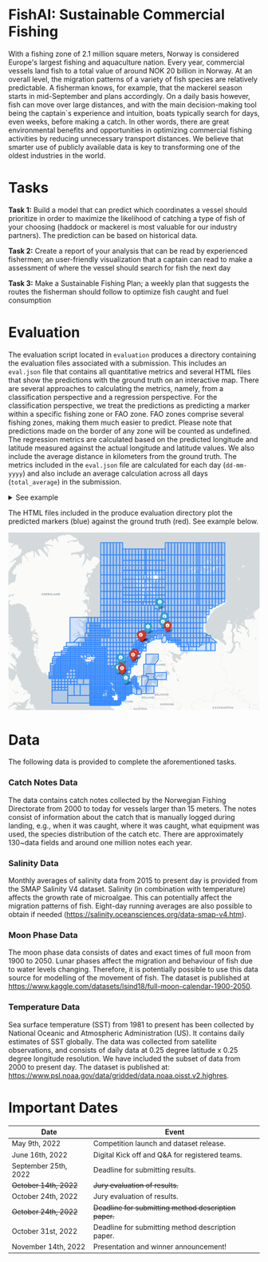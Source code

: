# FishAI: Sustainable Commercial Fishing

With a fishing zone of 2.1 million square meters, Norway is considered Europe's largest fishing and aquaculture nation. Every year,  commercial vessels land fish to a total value of around NOK 20 billion in Norway. At an overall level, the migration patterns of a variety of fish species are relatively predictable. A fisherman knows, for example, that the mackerel season starts in mid-September and plans accordingly. On a daily basis however, fish can move over large distances, and with the main decision-making tool being the captain´s experience and intuition, boats typically search for days, even weeks, before making a catch. In other words, there are great environmental benefits and opportunities in optimizing commercial fishing activities by reducing unnecessary transport distances. We believe that smarter use of publicly available data is key to transforming one of the oldest industries in the world.

# Tasks

**Task 1:** Build a model that can predict which coordinates a vessel should prioritize in order to maximize the likelihood of catching a type of fish of your choosing (haddock or mackerel is most valuable for our industry partners). The prediction can be based on historical data.

**Task 2:** Create a report of your analysis that can be read by experienced fishermen; an user-friendly visualization that a captain can read to make a assessment of where the vessel should search for fish the next day

**Task 3:** Make a Sustainable Fishing Plan; a weekly plan that suggests the routes the fisherman should follow to optimize fish caught and fuel consumption 

# Evaluation
The evaluation script located in `evaluation` produces a directory containing the evaluation files associated with a submission. This includes an `eval.json` file that contains all quantitative metrics and several HTML files that show the predictions with the ground truth on an interactive map. There are several approaches to calculating the metrics, namely, from a classification perspective and a regression perspective. For the classification perspective, we treat the predictions as predicting a marker within a specific fishing zone or FAO zone. FAO zones comprise several fishing zones, making them much easier to predict. Please note that predictions made on the border of any zone will be counted as undefined. The regression metrics are calculated based on the predicted longitude and latitude measured against the actual longitude and latitude values. We also include the average distance in kilometers from the ground truth. The metrics included in the `eval.json` file are calculated for each day (`dd-mm-yyyy`) and also include an average calculation across all days (`total_average`) in the submission.


<details>
  <summary>See example</summary>

```
{
    "10-10-2022": {
        "lat_lon_regression": {
            "mean_squared_error": 0.0,
            "raw_mean_squared_error": [
                0.0,
                0.0
            ],
            "mean_root_squared_error": 0.0,
            "raw_mean_root_squared_error": [
                0.0,
                0.0
            ],
            "mean_absolute_error": 0.0,
            "raw_mean_absolute_error": [
                0.0,
                0.0
            ],
            "mean_absolute_percentage_error": 0.0,
            "raw_mean_absolute_percentage_error": [
                0.0,
                0.0
            ]
        },
        "fish_zone_classification": {
            "recall_micro": 0.0,
            "recall_macro": 0.0,
            "precision_micro": 0.0,
            "precision_macro": 0.0,
            "f1_micro": 0.0,
            "f1_macro": 0.0,
            "matthews_correlation_coefficient": 0.0
        },
        "fao_zone_classification": {
            "recall_micro": 0.0,
            "recall_macro": 0.0,
            "precision_micro": 0.0,
            "precision_macro": 0.0,
            "f1_micro": 0.0,
            "f1_macro": 0.0,
            "matthews_correlation_coefficient": 0.0
        },
        "distance": 0.0,
        "detailed": {
            "Berggylt": {
                "true_coordinates": {
                    "longitude": 0.0,
                    "latitude": 0.0
                },
                "true_fish_zone": 232,
                "predicted_coordinates": {
                    "longitude": 0.0,
                    "latitude": 0.0
                },
                "predicted_fish_zone": 0,
                "predicted_fao_zone": 3,
                "prediction_distance_from_true_km": 0.0
            },
            ...
        },
        ...
    },
    "total_average": {
        "lat_lon_regression": {
            "mean_squared_error": 0.0,
            ...
        },
        ...
    },
    "submission": {
        "10102022": {
            "Berggylt": {
                "longitude": 0.0,
                "latitude": 0.0,
                "location": "Not available",
                "fao_zone": "27.4.A"
            },
            ...
        },
    ...
    }
}
```
  
</details>

The HTML files included in the produce evaluation directory plot the predicted markers (blue) against the ground truth (red). See example below.

![map](https://raw.githubusercontent.com/Nordic-Machine-Intelligence/FishAI-Sustainable-Commercial-Fishing/main/static/images/map.png)

# Data
The following data is provided to complete the aforementioned tasks.

### Catch Notes Data
The data contains catch notes collected by the Norwegian Fishing Directorate from 2000 to today for vessels larger than 15 meters. The notes consist of information about the catch that is manually logged during landing, e.g., when it was caught, where it was caught, what equipment was used, the species distribution of the catch etc. There are approximately 130~data fields and around one million notes each year.

### Salinity Data
Monthly averages of salinity data from 2015 to present day is provided from the SMAP Salinity V4 dataset. Salinity (in combination with temperature) affects the growth rate of microalgae. This can potentially affect the migration patterns of fish. Eight-day running averages are also possible to obtain if needed (https://salinity.oceansciences.org/data-smap-v4.htm).

### Moon Phase Data
The moon phase data consists of dates and exact times of full moon from 1900 to 2050. Lunar phases affect the migration and behaviour of fish due to water levels changing. Therefore, it is potentially possible to use this data source for modelling of the movement of fish. The dataset is published at https://www.kaggle.com/datasets/lsind18/full-moon-calendar-1900-2050.

### Temperature Data
Sea surface temperature (SST) from 1981 to present has been collected by National Oceanic and Atmospheric Administration (US). It contains daily estimates of SST globally. The data was collected from satellite observations, and consists of daily data at 0.25 degree latitude x 0.25 degree longitude resolution. We have included the subset of data from 2000 to present day. The dataset is published at: https://www.psl.noaa.gov/data/gridded/data.noaa.oisst.v2.highres.

# Important Dates
| Date                   | Event                                            |
|----------------------- | -----------------------------------------------------|
| May 9th, 2022          | Competition launch and dataset release. |
| June 16th, 2022        | Digital Kick off and Q&A for registered teams. |
| September 25th, 2022   | Deadline for submitting results. |
| ~~October 14th, 2022~~ | ~~Jury evaluation of results.~~|
| October 24th, 2022     | Jury evaluation of results.|
| ~~October 24th, 2022~~ | ~~Deadline for submitting method description paper.~~ |
| October 31st, 2022     | Deadline for submitting method description paper. |
| November 14th, 2022    | Presentation and winner announcement! |
